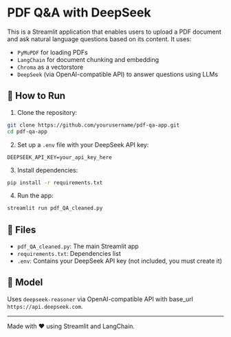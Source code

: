 # PDF Q&A with DeepSeek

This is a Streamlit application that enables users to upload a PDF document and ask natural language questions based on its content. It uses:
- `PyMuPDF` for loading PDFs
- `LangChain` for document chunking and embedding
- `Chroma` as a vectorstore
- `DeepSeek` (via OpenAI-compatible API) to answer questions using LLMs

## 🚀 How to Run

1. Clone the repository:
```bash
git clone https://github.com/yourusername/pdf-qa-app.git
cd pdf-qa-app
```

2. Set up a `.env` file with your DeepSeek API key:
```env
DEEPSEEK_API_KEY=your_api_key_here
```

3. Install dependencies:
```bash
pip install -r requirements.txt
```

4. Run the app:
```bash
streamlit run pdf_QA_cleaned.py
```

## 📁 Files

- `pdf_QA_cleaned.py`: The main Streamlit app
- `requirements.txt`: Dependencies list
- `.env`: Contains your DeepSeek API key (not included, you must create it)

## 🧠 Model
Uses `deepseek-reasoner` via OpenAI-compatible API with base_url `https://api.deepseek.com`.

---

Made with ❤️ using Streamlit and LangChain.

